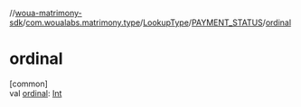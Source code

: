 //[woua-matrimony-sdk](../../../../index.md)/[com.woualabs.matrimony.type](../../index.md)/[LookupType](../index.md)/[PAYMENT_STATUS](index.md)/[ordinal](ordinal.md)

# ordinal

[common]\
val [ordinal](ordinal.md): [Int](https://kotlinlang.org/api/latest/jvm/stdlib/kotlin/-int/index.html)
